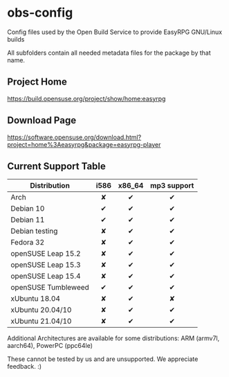 
# obs-config

Config files used by the Open Build Service to provide EasyRPG GNU/Linux builds

All subfolders contain all needed metadata files for the package by that name.

## Project Home

https://build.opensuse.org/project/show/home:easyrpg

## Download Page

https://software.opensuse.org/download.html?project=home%3Aeasyrpg&package=easyrpg-player

## Current Support Table

Distribution        | i586 | x86_64 | mp3 support
--------------------| :--: | :----: | :---------:
Arch                | ✘    | ✔      | ✔
Debian 10           | ✔    | ✔      | ✔
Debian 11           | ✔    | ✔      | ✔
Debian testing      | ✘    | ✔      | ✔
Fedora 32           | ✘    | ✔      | ✔
openSUSE Leap 15.2  | ✘    | ✔      | ✔
openSUSE Leap 15.3  | ✘    | ✔      | ✔
openSUSE Leap 15.4  | ✘    | ✔      | ✔
openSUSE Tumbleweed | ✔    | ✔      | ✔
xUbuntu 18.04       | ✘    | ✔      | ✘
xUbuntu 20.04/10    | ✘    | ✔      | ✔
xUbuntu 21.04/10    | ✘    | ✔      | ✔

Additional Architectures are available for some distributions:
ARM (armv7l, aarch64), PowerPC (ppc64le)

These cannot be tested by us and are unsupported. We appreciate feedback. :)

